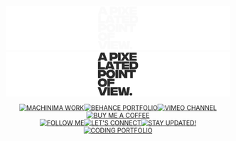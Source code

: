 ![GitHub-Mark-Light](src/appovdarknew.png#gh-dark-mode-only)![GitHub-Mark-Dark](src/appovlightnew.png#gh-light-mode-only)

<div id="shields" align="center" display="inline" width="300px">
<a href="https://www.youtube.com/@apixelatedpointofview"><img src="https://img.shields.io/badge/MACHINIMA_WORK-131313?style=for-the-badge&logo=youtube&logoColor=fafafa" alt="MACHINIMA WORK"></a><a href="https://www.behance.net/APPOV"><img src="https://img.shields.io/badge/BEHANCE_PORTFOLIO-131313?style=for-the-badge&logo=behance&logoColor=fafafa" alt="BEHANCE PORTFOLIO"></a><a href="https://www.vimeo.com/apixelatedpointofview"><img src="https://img.shields.io/badge/VIMEO_CHANNEL-131313?style=for-the-badge&logo=vimeo&logoColor=fafafa" alt="VIMEO CHANNEL"></a><a href="https://www.buymeacoffee.com/appovfilm"><img src="https://img.shields.io/badge/BUY_ME_A_COFFEE-131313?style=for-the-badge&logo=buy+me+a+coffee&logoColor=fafafa" alt="BUY ME A COFFEE"></a><br>
<a href="https://www.instagram.com/appovfilm"><img src="https://img.shields.io/badge/FOLLOW_ME-131313?style=for-the-badge&logo=instagram&logoColor=fafafa" alt="FOLLOW ME"></a><a href="https://www.linkedin.com/in/apixelatedpointofview"><img src="https://img.shields.io/badge/LET'S_CONNECT-131313?style=for-the-badge&logo=linkedin&logoColor=fafafa" alt="LET'S CONNECT"></a><a href="https://www.blogger.com/apixelatedpointofview"><img src="https://img.shields.io/badge/STAY_UPDATED!-131313?style=for-the-badge&logo=blogger&logoColor=fafafa" alt="STAY UPDATED!"></a><a href="https://www.github.io/jiyorude"><img src="https://img.shields.io/badge/CODING_PORTFOLIO-131313?style=for-the-badge&logo=github&logoColor=fafafa" alt="CODING PORTFOLIO"></a>
</div>
